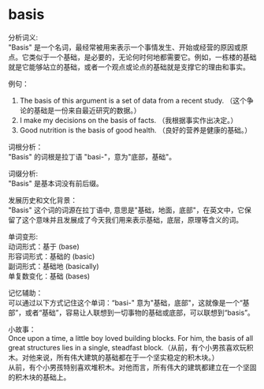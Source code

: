 # basis

分析词义:  
"Basis" 是一个名词，最经常被用来表示一个事情发生、开始或经营的原因或原点。它类似于一个基础，是必要的，无论何时何地都需要它。例如，一栋楼的基础就是它能够站立的基础，或者一个观点或论点的基础就是支撑它的理由和事实。

  

例句：

  

1.  The basis of this argument is a set of data from a recent study. （这个争论的基础是一份来自最近研究的数据。）
2.  I make my decisions on the basis of facts. （我根据事实作出决定。）
3.  Good nutrition is the basis of good health. （良好的营养是健康的基础。）

  

词根分析：  
"Basis" 的词根是拉丁语 "basi-"，意为"底部，基础"。

  

词缀分析:  
"Basis" 是基本词没有前后缀。

  

发展历史和文化背景：  
"Basis" 这个词的词源在拉丁语中, 意思是"基础，地面，底部"，在英文中，它保留了这个意味并且发展成了今天我们用来表示基础，底层，原理等含义的词。

  

单词变形:  
动词形式：基于 (base)  
形容词形式：基础的 (basic)  
副词形式：基础地 (basically)  
单复数变化：基础 (bases)

  

记忆辅助：  
可以通过以下方式记住这个单词：“basi-" 意为"基础，底部"，这就像是一个“基部”，或者“基础”，容易让人联想到一切事物的基础或底部，可以联想到“basis”。

  

小故事：  
Once upon a time, a little boy loved building blocks. For him, the basis of all great structures lies in a single, steadfast block.（从前，有个小男孩喜欢玩积木。对他来说，所有伟大建筑的基础都在于一个坚实稳定的积木块。）  
从前，有个小男孩特别喜欢堆积木。对他而言，所有伟大的建筑都建立在一个坚固的积木块的基础上。
